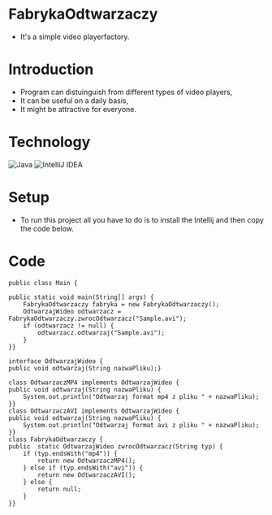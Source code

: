 # FabrykaOdtwarzaczy

- It's a simple video playerfactory.


# Introduction
- Program can distuinguish from different types of video players,
- It can be useful on a daily basis,
- It might be attractive for everyone.

# Technology
![Java](https://img.shields.io/badge/java-%23ED8B00.svg?style=for-the-badge&logo=java&logoColor=white)
![IntelliJ IDEA](https://img.shields.io/badge/IntelliJIDEA-000000.svg?style=for-the-badge&logo=intellij-idea&logoColor=white)


# Setup
- To run this project all you have to do is to install the Intellij and then copy the code below.


# Code

    public class Main {

    public static void main(String[] args) {
        FabrykaOdtwarzaczy fabryka = new FabrykaOdtwarzaczy();
        OdtwarzajWideo odtwarzacz = FabrykaOdtwarzaczy.zwrocOdtwarzacz("Sample.avi");
        if (odtwarzacz != null) {
            odtwarzacz.odtwarzaj("Sample.avi");
        }
    }}

    interface OdtwarzajWideo {
    public void odtwarzaj(String nazwaPliku);}

    class OdtwarzaczMP4 implements OdtwarzajWideo {
    public void odtwarzaj(String nazwaPliku) {
        System.out.println("Odtwarzaj format mp4 z pliku " + nazwaPliku);
    }}
    class OdtwarzaczAVI implements OdtwarzajWideo {
    public void odtwarzaj(String nazwaPliku) {
        System.out.println("Odtwarzaj format avi z pliku " + nazwaPliku);
    }}
    class FabrykaOdtwarzaczy {
    public  static OdtwarzajWideo zwrocOdtwarzacz(String typ) {
        if (typ.endsWith("mp4")) {
            return new OdtwarzaczMP4();
        } else if (typ.endsWith("avi")) {
            return new OdtwarzaczAVI();
        } else {
            return null;
        }
    }}
